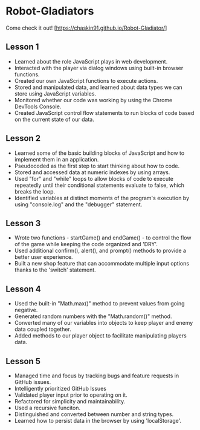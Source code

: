 # Robot-Gladiators

Come check it out!
[https://chaskin91.github.io/Robot-Gladiator/]

## Lesson 1
* Learned about the role JavaScript plays in web development.
* Interacted with the player via dialog windows using built-in browser functions.
* Created our own JavaScript functions to execute actions.
* Stored and manipulated data, and learned about data types we can store using JavaScript variables.
* Monitored whether our code was working by using the Chrome DevTools Console.
* Created JavaScript control flow statements to run blocks of code based on the current state of our data.

## Lesson 2
* Learned some of the basic building blocks of JavaScript and how to implement them in an application.
* Pseudocoded as the first step to start thinking about how to code.
* Stored and accessed data at numeric indexes by using arrays.
* Used "for" and "while" loops to allow blocks of code to execute repeatedly until their conditional statements evaluate to false, which breaks the loop.
* Identified variables at distinct moments of the program's execution by using "console.log" and the "debugger" statement.

## Lesson 3
* Wrote two functions - startGame() and endGame() - to control the flow of the game while keeping the code organized and 'DRY'.
* Used additional confirm(), alert(), and prompt() methods to provide a better user experience.
* Built a new shop feature that can accommodate multiple input options thanks to the 'switch' statement.

## Lesson 4
* Used the built-in "Math.max()" method to prevent values from going negative.
* Generated random numbers with the "Math.random()" method.
* Converted many of our variables into objects to keep player and enemy data coupled together.
* Added methods to our player object to facilitate manipulating players data.

## Lesson 5
* Managed time and focus by tracking bugs and feature requests in GitHub issues.
* Intelligently prioritized GitHub Issues
* Validated player input prior to operating on it.
* Refactored for simplicity and maintainability.
* Used a recursive funciton.
* Distinguished and converted between number and string types.
* Learned how to persist data in the browser by using 'localStorage'.